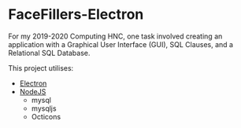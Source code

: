 # FaceFillers-Electron

For my 2019-2020 Computing HNC, one task involved creating an application with a Graphical User Interface (GUI), SQL Clauses, and a Relational SQL Database.

This project utilises:

- [Electron](https://github.com/electron/electron)
- [NodeJS](https://github.com/nodejs/node)
  - mysql
  - mysqljs
  - Octicons
